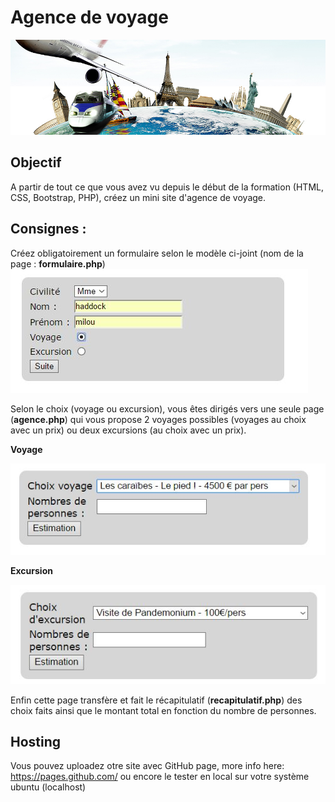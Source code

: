 # Agence de voyage



![Agence de voyages](agences.jpg)

## Objectif

A partir de tout ce que vous avez vu depuis le début de la formation (HTML, CSS, Bootstrap, PHP), créez un mini site d'agence de voyage.

## Consignes :
Créez obligatoirement un formulaire selon le modèle ci-joint (nom de la page : **formulaire.php**)
![Formulaire](formulaire.jpg)

Selon le choix (voyage ou excursion), vous êtes dirigés vers une seule page (**agence.php**) qui vous propose 2 voyages possibles (voyages au choix avec un prix) ou deux excursions (au choix avec un prix).

**Voyage**

![Voyage](choix_voyage.jpg)

**Excursion**

![Excursion](choix_excursion.jpg)

Enfin cette page transfère et fait le récapitulatif (**recapitulatif.php**) des choix faits ainsi que le montant total en fonction du nombre de personnes.


## Hosting
Vous pouvez uploadez otre site avec GitHub page, more info here:
https://pages.github.com/
ou encore le tester en local sur votre système ubuntu (localhost)